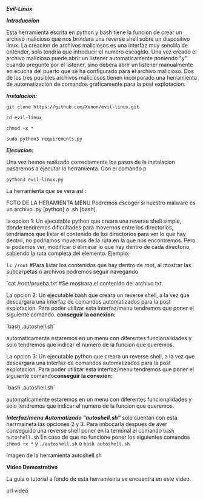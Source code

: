 ***Evil-Linux***

***Introduccion***

Esta herramienta escrita en python y bash tiene la funcion de crear un archivo malicioso que nos brindara una reverse shell sobre un dispositivo linux.
La creacion de archivos maliciosos es una interfaz muy sencilla de entender, solo tendria que introducir el numero escogido.
Una vez creado el archivo malicioso puede abrir un listener automaticamente poniendo "y" cuando pregunte por el listener, sino debera abrir un listener manualmente en ecucha del puerto que se ha configurado para el archivo malicioso.
Dos de los tres posibles archivos maliciosos tienen incorporado una herramienta de automatizacion de comandos graficamente para la post explotacion.



***Instalacion:*** 

`git clone https://github.com/Xenon/evil-linux.git`

`cd evil-linux`

`chmod +x *`

`sudo python3 requirements.py`



***Ejecucion:***

Una vez hemos realizado correctamente los pasos de la instalacion pasaremos a ejecutar la herramienta.
Con el comando p

`python3 evil-linux.py` 

La herramienta que se vera asi :


FOTO DE LA HERAMIENTA MENU
Podremos escoger si nuestro malware es un archivo .py [python] o .sh [bash]. 

la opcion 1: Un ejecutable python que creara una reverse shell simple, donde tendremos dificultades para movernos entre los directorios, tendriamos que listar el contenido de los directorios para ver lo que hay dentro, no podriamos movernos de la ruta en la que nos encontremos. Pero si podemos ver, modificar o eliminar lo que hay dentro de cada directorio, sabiendo la ruta completa del elemento.
Ejemplo: 

`ls /root` #Para listar los contenidos que hay dentro de root, al mostrar las subcarpetas o archivos podremos seguir navegando

´cat /root/prueba.txt´#Se mostrara el contenido del archivo txt.

La opcion 2: Un ejecutable bash que creara un reverse shell, a la vez que descargara una interfaz de comandos automatizados para la post explotacion.
Para poder utilizar esta interfaz/menu tendremos que poner el siguiente comando. 
**conseguir la conexion:** 

`bash .autoshell.sh´ 

automaticamente estaremos en un menu con diferentes funcionalidades y solo tendremos que indicar el numero de la funcion que queremos.

La opcion 3: Un ejecutable python que creara un reverse shell, a la vez que descargara una interfaz de comandos automatizados para la post explotacion.
Para poder utilizar esta interfaz/menu tendremos que poner el siguiente comando**conseguir la conexion:** 

`bash .autoshell.sh´ 

automaticamente estaremos en un menu con diferentes funcionalidades y solo tendremos que indicar el numero de la funcion que queremos.

***Interfaz/menu Automatizado "autoshell.sh"***
solo cuentan con esta herrmaineta las opciones  2 y 3. Para imbocarla despues de aver conseguido una reverse shell poner en la terminal el comando `bash autoshell.sh`
En caso de que no funcione poner los siguientes comandos `chmod +x *` y `./autoshell.sh` o `bash autoshell.sh`

Imagen de la herramienta autoshell.sh


**Video Demostrativo**

La guia o tutorial a fondo de esta herramienta se encuentra en este video.

url video















